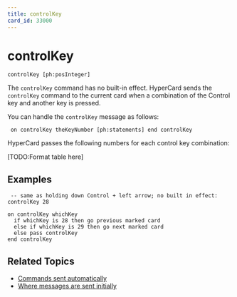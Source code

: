 ```yaml
---
title: controlKey
card_id: 33000
---
```


# controlKey

<code>controlKey [ph:posInteger]</code>

The <code>controlKey</code> command has no built-in effect. HyperCard sends the <code>controlKey</code> command to the current card when a combination of the Control key and another key is pressed.

You can handle the <code>controlKey</code> message as follows:

<code><pre>
on controlKey theKeyNumber
  [ph:statements]
end controlKey
</pre></code>

HyperCard passes the following numbers for each control key combination:

[TODO:Format table here]

## Examples

```
 -- same as holding down Control + left arrow; no built in effect:
controlKey 28

on controlKey whichKey
  if whichKey is 28 then go previous marked card
  else if whichKey is 29 then go next marked card
  else pass controlKey
end controlKey
```

## Related Topics

* [Commands sent automatically](/HyperTalkReference/systemmessages/Commands-sent-automatically)
* [Where messages are sent initially](/HyperTalkReference/systemmessages/Where-messages-are-sent-initially)
